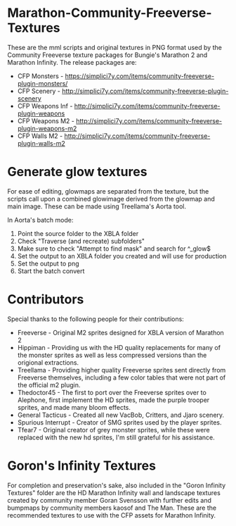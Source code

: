 # Marathon-Community-Freeverse-Textures
These are the mml scripts and original textures in PNG format used by the Community Freeverse texture packages for Bungie's Marathon 2 and Marathon Infinity.
The release packages are:

 - CFP Monsters - https://simplici7y.com/items/community-freeverse-plugin-monsters/
 - CFP Scenery - http://simplici7y.com/items/community-freeverse-plugin-scenery
 - CFP Weapons Inf - http://simplici7y.com/items/community-freeverse-plugin-weapons
 - CFP Weapons M2 - http://simplici7y.com/items/community-freeverse-plugin-weapons-m2
 - CFP Walls M2 - http://simplici7y.com/items/community-freeverse-plugin-walls-m2

# Generate glow textures
For ease of editing, glowmaps are separated from the texture, but the scripts call upon a combined glowimage derived from the glowmap and main image.
These can be made using Treellama's Aorta tool.

In Aorta's batch mode:
 1. Point the source folder to the XBLA folder
 2. Check "Traverse (and recreate) subfolders"
 3. Make sure to check "Attempt to find mask" and search for ^_glow$
 4. Set the output to an XBLA folder you created and will use for production
 5. Set the output to png
 6. Start the batch convert

# Contributors
Special thanks to the following people for their contributions:
 - Freeverse - Original M2 sprites designed for XBLA version of Marathon 2
 - Hippiman - Providing us with the HD quality replacements for many of the monster sprites as well as less compressed versions than the origional extractions.
 - Treellama - Providing higher quality Freeverse sprites sent directly from Freeverse themselves, including a few color tables that were not part of the official m2 plugin.
 - Thedoctor45 - The first to port over the Freeverse sprites over to Alephone, first implement the HD sprites, made the purple trooper sprites, and made many bloom effects.
 - General Tacticus - Created all new VacBob, Critters, and Jjaro scenery.
 - Spurious Interrupt - Creator of SMG sprites used by the player sprites.
 - Tfear7 - Original creator of grey monster sprites, while these were replaced with the new hd sprites, I'm still grateful for his assistance.
 
# Goron's Infinity Textures
 For completion and preservation's sake, also included in the "Goron Infinity Textures" folder are the HD Marathon Infinity wall and landscape textures created by community member Goran Svensson
 with further edits and bumpmaps by community members kaosof and The Man.  These are the recommended textures to use with the CFP assets for Marathon Infinity.
